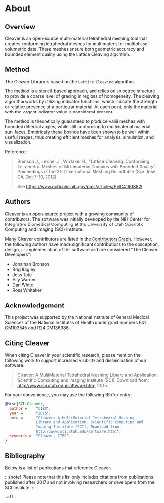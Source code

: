 # About

## Overview

Cleaver is an open-source multi-material tetrahedral meshing tool that creates conforming tetrahedral meshes for multimaterial or multiphase volumetric data. These meshes ensure both geometric accuracy and bounded element quality using the Lattice Cleaving algorithm.

## Method

The Cleaver Library is based on the `Lattice Cleaving` algorithm.

The method is a stencil-based approach, and relies on an octree structure to provide a coarse level of grading in regions of homogeneity. The cleaving algorithm works by utilizing indicator functions, which indicate the strength or relative presence of a particular material. At each point, only the
material with the largest indicator value is considered present.

The method is theoretically guaranteed to produce valid meshes with bounded dihedral angles, while still conforming to multimaterial material sur-
faces. Empirically these bounds have been shown to be well within useful ranges, thus creating efficient meshes for analysis, simulation, and visualization.

Reference:

> Bronson J., Levine, J., Whitaker R., "Lattice Cleaving: Conforming Tetrahedral Meshes of Multimaterial Domains with Bounded Quality". Proceedings of the 21st International Meshing Roundtable (San Jose, CA, Oct 7-10, 2012)
>
> See https://www.ncbi.nlm.nih.gov/pmc/articles/PMC4190882/

## Authors

Cleaver is an open-source project with a growing community of contributors. The software was initially developed by the NIH Center for Integrative Biomedical Computing at the University of Utah Scientific Computing and Imaging (SCI) Institute.

Many Cleaver contributors are listed in the [Contributors Graph](https://github.com/SCIInstitute/Cleaver/graphs/contributors). However, the following authors have made significant contributions to the conception, design, or implementation of the software and are considered "The Cleaver Developers":

* Jonathan Bronson
* Brig Bagley
* Jess Tate
* Ally Warner
* Dan White
* Ross Whitaker

## Acknowledgement

This project was supported by the National Institute of General Medical Sciences of the National Institutes of Health under grant numbers P41 GM103545 and R24 GM136986.

## Citing Cleaver

When citing Cleaver in your scientific research, please mention the following work to support increased visibility and dissemination of our software:

> Cleaver: A MultiMaterial Tetrahedral Meshing Library and Application. Scientific Computing and Imaging Institute (SCI), Download from: http://www.sci.utah.edu/software.html, 2015.

For your convenience, you may use the following BibTex entry:

```bibtex
@Misc{SCI:Cleaver,
  author =    "CIBC",
  year =      "2015",
  note =      "Cleaver: A MultiMaterial Tetrahedral Meshing
              Library and Application. Scientific Computing and
              Imaging Institute (SCI), Download from:
              http://www.sci.utah.edu/software.html",
  keywords =  "Cleaver, CIBC",
}
```

## Bibliography

Below is a list of publications that reference Cleaver.

:::{note}
Please note that this list only includes citations from publications published after 2017 and not involving researchers or developers from the SCI Institute.
:::

```{bibliography}
:all:
```
